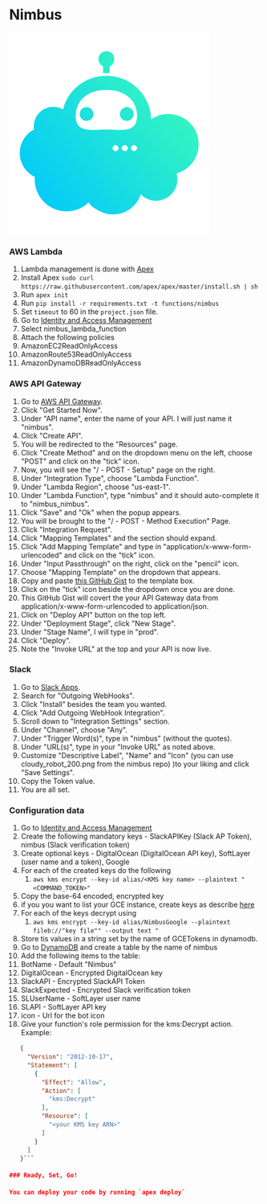 # Nimbus
![Nimbus Logo](cloudy_robot.png)

### AWS Lambda
1. Lambda management is done with [Apex](http://apex.run/)
1. Install Apex `sudo curl https://raw.githubusercontent.com/apex/apex/master/install.sh | sh`
1. Run `apex init`
1. Run `pip install -r requirements.txt -t functions/nimbus`
1. Set `timeout` to 60 in the `project.json` file.
1. Go to [Identity and Access Management](https://console.aws.amazon.com/iam/home?region=us-east-1#roles)
1. Select nimbus_lambda_function
1. Attach the following policies
  1. AmazonEC2ReadOnlyAccess
  1. AmazonRoute53ReadOnlyAccess
  1. AmazonDynamoDBReadOnlyAccess

### AWS API Gateway
1. Go to [AWS API Gateway](https://console.aws.amazon.com/apigateway/home?region=us-east-1#/apis).
1. Click "Get Started Now".
1. Under "API name", enter the name of your API. I will just name it "nimbus".
1. Click "Create API".
1. You will be redirected to the "Resources" page.
1. Click "Create Method" and on the dropdown menu on the left, choose "POST" and click on the "tick" icon.
1. Now, you will see the "/ - POST - Setup" page on the right.
1. Under "Integration Type", choose "Lambda Function".
1. Under "Lambda Region", choose "us-east-1".
1. Under "Lambda Function", type "nimbus" and it should auto-complete it to "nimbus_nimbus".
1. Click "Save" and "Ok" when the popup appears.
1. You will be brought to the "/ - POST - Method Execution" Page.
1. Click "Integration Request".
1. Click "Mapping Templates" and the section should expand.
1. Click "Add Mapping Template" and type in "application/x-www-form-urlencoded" and click on the "tick" icon.
1. Under "Input Passthrough" on the right, click on the "pencil" icon.
1. Choose "Mapping Template" on the dropdown that appears.
1. Copy and paste [this GitHub Gist](https://gist.githubusercontent.com/avivl/2b68205413fc88c11aa002835f974d50/raw/76ae883a770b541365910cbb48249d7b155c7455/aws-api-gateway-form-to-json) to the template box.
1. Click on the "tick" icon beside the dropdown once you are done.
1. This GitHub Gist will covert the your API Gateway data from application/x-www-form-urlencoded to application/json.
1. Click on "Deploy API" button on the top left.
1. Under "Deployment Stage", click "New Stage".
1. Under "Stage Name", I will type in "prod".
1. Click "Deploy".
1. Note the "Invoke URL" at the top and your API is now live.

### Slack
1. Go to [Slack Apps](https://slack.com/apps).
1. Search for "Outgoing WebHooks".
1. Click "Install" besides the team you wanted.
1. Click "Add Outgoing WebHook Integration".
1. Scroll down to "Integration Settings" section.
1. Under "Channel", choose "Any".
1. Under "Trigger Word(s)", type in "nimbus" (without the quotes).
1. Under "URL(s)", type in your "Invoke URL" as noted above.
1. Customize "Descriptive Label", "Name" and "Icon" (you can use cloudy_robot_200.png from the nimbus repo) )to your liking and click "Save Settings".
1. Copy the Token value.
1. You are all set.

### Configuration data
1. Go to [Identity and Access Management](https://console.aws.amazon.com/iam/home?region=us-east-1#encryptionKeys/us-east-1)
1. Create the following mandatory keys - SlackAPIKey (Slack AP Token),  nimbus (Slack verification token)
1. Create optional keys - DigitalOcean (DigitalOcean API key), SoftLayer (user name and a token), Google
1. For each of the created keys do the following
    1. `aws kms encrypt --key-id alias/<KMS key name> --plaintext "<COMMAND_TOKEN>"`
1. Copy the base-64 encoded, encrypted key
1. if you you want to list your GCE instance, create keys as describe [here](https://developers.google.com/identity/protocols/application-default-credentials)
1. For each of the keys decrypt using
    1. `aws kms encrypt --key-id alias/NimbusGoogle --plaintext fileb://"key file"" --output text "`
1. Store tis values in a string set by the name of GCETokens in dynamodb.
1. Go to [DynamoDB](https://console.aws.amazon.com/dynamodb/home?region=us-east-1) and create a table by the name of nimbus
1. Add the following items to the table:
 1. BotName - Default "Nimbus"
 1. DigitalOcean - Encrypted DigitalOcean key
 1. SlackAPI - Encrypted SlackAPI Token
 1. SlackExpected - Encrypted Slack verification token
 1. SLUserName - SoftLayer user name
 1. SLAPI - SoftLayer API key
 1. icon - Url for the bot icon
1. Give your function's role permission for the kms:Decrypt action.
   Example:
  ```json   
     {
       "Version": "2012-10-17",
       "Statement": [
         {
           "Effect": "Allow",
           "Action": [
             "kms:Decrypt"
           ],
           "Resource": [
             "<your KMS key ARN>"
           ]
         }
       ]
     }```

### Ready, Set, Go!

You can deploy your code by running `apex deploy`
